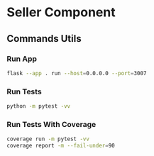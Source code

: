 # Seller Component

## Commands Utils

### Run App

```bash
flask --app . run --host=0.0.0.0 --port=3007
```

### Run Tests

```bash
python -m pytest -vv
```

### Run Tests With Coverage

```bash
coverage run -m pytest -vv
coverage report -m --fail-under=90
```
